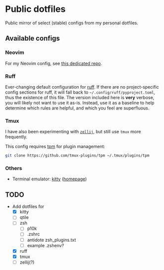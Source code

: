 # Public dotfiles

Public mirror of select (stable) configs from my personal dotfiles.

## Available configs

### Neovim

For my Neovim config, see [this dedicated repo](https://github.com/sventec/nvim).

### Ruff

Ever-changing default configuration for [ruff](https://docs.astral.sh/ruff/).
If there are no project-specific config sections for ruff, it will fall back to
`~/.config/ruff/pyproject.toml`, thus the existence of this file. The version
included here is **very** verbose, you will likely not want to
use it as-is. Instead, use it as a baseline to help determine which rules are
helpful, and which you feel are superfluous.

### Tmux

I have also been experimenting with [`zellij`](https://zellij.dev/), but still use `tmux` more frequently.

This config requires [tpm](https://github.com/tmux-plugins/tpm#installation) for plugin management:

```bash
git clone https://github.com/tmux-plugins/tpm ~/.tmux/plugins/tpm
```

### Others

- Terminal emulator: [kitty](./kitty/kitty.conf) ([homepage](https://sw.kovidgoyal.net/kitty/))

## TODO

- Add dotfiles for
  - [x] kitty
  - [ ] qtile
  - [ ] zsh
    - [ ] p10k
    - [ ] .zshrc
    - [ ] antidote zsh_plugins.txt
    - [ ] example .zshenv?
  - [x] ruff
  - [x] tmux
  - [ ] zellij(?)

